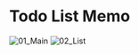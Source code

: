# Todo List Memo
![01_Main](https://user-images.githubusercontent.com/46203951/158995736-cce19369-1d9f-4879-9cdc-a38559f96755.png)
![02_List](https://user-images.githubusercontent.com/46203951/158995740-d0ea00b8-6282-47e7-9f0a-ad89eda01f54.png)
